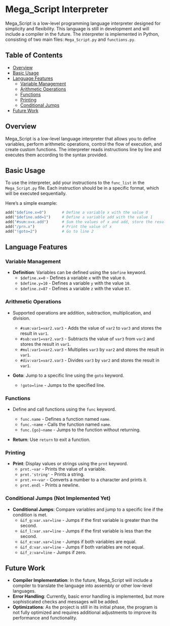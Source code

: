 # Mega_Script Interpreter

Mega_Script is a low-level programming language interpreter designed for simplicity and flexibility. This language is still in development and will include a compiler in the future. The interpreter is implemented in Python, consisting of two main files: `Mega_Script.py` and `functions.py`.

## Table of Contents
- [Overview](#overview)
- [Basic Usage](#basic-usage)
- [Language Features](#language-features)
  - [Variable Management](#variable-management)
  - [Arithmetic Operations](#arithmetic-operations)
  - [Functions](#functions)
  - [Printing](#printing)
  - [Conditional Jumps](#conditional-jumps)
- [Future Work](#future-work)

## Overview
Mega_Script is a low-level language interpreter that allows you to define variables, perform arithmetic operations, control the flow of execution, and create custom functions. The interpreter reads instructions line by line and executes them according to the syntax provided.

## Basic Usage
To use the interpreter, add your instructions to the `func_list` in the `Mega_Script.py` file. Each instruction should be in a specific format, which will be executed sequentially. 

Here’s a simple example:

```python
add("$define.x=0")       # Define a variable x with the value 0
add("$define.add=1")     # Define a variable add with the value 1
add("#sum:x=x.add")      # Sum the values of x and add, store the result in x
add("/prn.x")            # Print the value of x
add("!goto=2")           # Go to line 2
```

## Language Features

### Variable Management
- **Definition**: Variables can be defined using the `$define` keyword.
  - `$define.x=0` - Defines a variable `x` with the value `0`.
  - `$define.y=10` - Defines a variable `y` with the value `10`.
  - `$define.z=87` - Defines a variable `z` with the value `87`.

### Arithmetic Operations
- Supported operations are addition, subtraction, multiplication, and division.
  - `#sum:var1=var2.var3` - Adds the value of `var2` to `var3` and stores the result in `var1`.
  - `#sub:var1=var2.var3` - Subtracts the value of `var3` from `var2` and stores the result in `var1`.
  - `#mul:var1=var2.var3` - Multiplies `var3` by `var2` and stores the result in `var1`.
  - `#div:var1=var2.var3` - Divides `var3` by `var2` and stores the result in `var1`.

- **Goto**: Jump to a specific line using the `goto` keyword.
  - `!goto=line` - Jumps to the specified line.

### Functions
- Define and call functions using the `func` keyword.
  - `func.name` - Defines a function named `name`.
  - `func.~name` - Calls the function named `name`.
  - `func.{go}~name` - Jumps to the function without returning.

- **Return**: Use `return` to exit a function.

### Printing
- **Print**: Display values or strings using the `prnt` keyword.
  - `prnt.~var` - Prints the value of a variable.
  - `prnt.'string'` - Prints a string.
  - `prnt.++~var` - Converts a number to a character and prints it.
  - `prnt.endl` - Prints a newline.

### Conditional Jumps (Not Implemented Yet)
- **Conditional Jumps**: Compare variables and jump to a specific line if the condition is met.
  - `&if_g:var.var=line` - Jumps if the first variable is greater than the second.
  - `&if_l:var.var=line` - Jumps if the first variable is less than the second.
  - `&if_e:var.var=line` - Jumps if both variables are equal.
  - `&if_d:var.var=line` - Jumps if both variables are not equal.
  - `&if_z:var=line` - Jumps if zero.

## Future Work
- **Compiler Implementation**: In the future, Mega_Script will include a compiler to translate the language into assembly or other low-level languages.
- **Error Handling**: Currently, basic error handling is implemented, but more sophisticated checks and messages will be added.
- **Optimizations**: As the project is still in its initial phase, the program is not fully optimized and requires additional adjustments to improve its performance and functionality.
